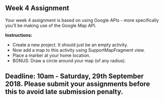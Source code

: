 ## Week 4 Assignment

Your week 4 assignment is based on using Google APIs - more specifically you'll be making use of the Google Map API.<br>

**Instructions:**
- Create a new project. It should just be an empty activity.
- Now add a map to this activity using SupportMapFragment view.
- Place a marker at your home location. 
- BONUS: Draw a circle around your map (of any radius).
## Deadline: 10am - Saturday, 29th September 2018. Please submit your assignments before this to avoid late submission penalty.
